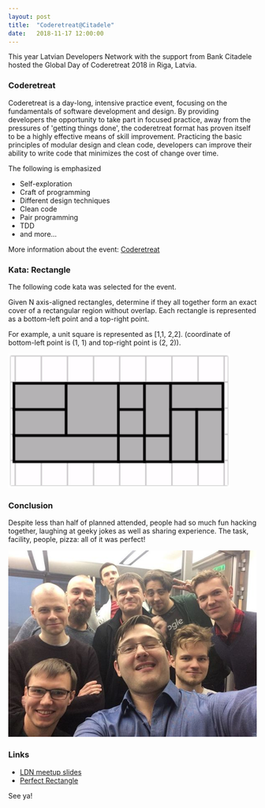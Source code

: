 ```yaml
---
layout: post
title:  "Coderetreat@Citadele"
date:   2018-11-17 12:00:00
---
```


This year Latvian Developers Network with the support from Bank Citadele hosted the Global Day of Coderetreat 2018 in Riga, Latvia.

### Coderetreat

Coderetreat is a day-long, intensive practice event, focusing on the fundamentals of software development and design. By providing developers the opportunity to take part in focused practice, away from the pressures of 'getting things done', the coderetreat format has proven itself to be a highly effective means of skill improvement. Practicing the basic principles of modular design and clean code, developers can improve their ability to write code that minimizes the cost of change over time.

The following is emphasized

* Self-exploration
* Craft of programming
* Different design techniques
* Clean code
* Pair programming
* TDD 
* and more...

More information about the event:
[Coderetreat](http://coderetreat.org/)

### Kata: Rectangle

The following code kata was selected for the event.

Given N axis-aligned rectangles, determine if they all together form an exact cover of a rectangular region without overlap.
Each rectangle is represented as a bottom-left point and a top-right point. 

For example, a unit square is represented as [1,1, 2,2]. (coordinate of bottom-left point is (1, 1) and top-right point is (2, 2)).

![Kata: Rectangle](/resources/2018-11-17-kata.png)

### Conclusion

Despite less than half of planned attended, people had so much fun hacking together, laughing at geeky jokes as well as sharing experience. The task, facility, people, pizza: all of it was perfect!

![Coderetreat@Citadele](/resources/2018-11-17-coderetreat_citadele.png) 

### Links

* [LDN meetup slides](https://goo.gl/9EeWsb)
* [Perfect Rectangle](https://leetcode.com/problems/perfect-rectangle/)

See ya!
